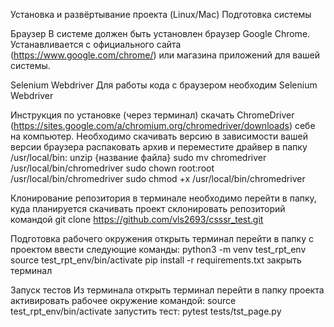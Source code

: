 Установка и развёртывание проекта (Linux/Mac)
Подготовка системы

Браузер
В системе должен быть установлен браузер Google Chrome. Устанавливается с официального сайта (https://www.google.com/chrome/) или магазина приложений для вашей системы.

Selenium Webdriver
Для работы кода с браузером необходим Selenium Webdriver

Инструкция по установке (через терминал)
скачать ChromeDriver (https://sites.google.com/a/chromium.org/chromedriver/downloads) себе на компьютер. Необходимо скачивать версию в зависимости вашей версии браузера
распаковать архив и переместите драйвер в папку /usr/local/bin:
  unzip {название файла}
  sudo mv chromedriver /usr/local/bin/chromedriver
  sudo chown root:root /usr/local/bin/chromedriver
  sudo chmod +x /usr/local/bin/chromedriver

Клонирование репозитория
  в терминале необходимо перейти в папку, куда планируется скачивать проект
  склонировать репозиторий командой git clone https://github.com/vls2693/csssr_test.git
  
Подготовка рабочего окружения
открыть терминал
перейти в папку с проектом
ввести следующие команды:
  python3 -m venv test_rpt_env
  source test_rpt_env/bin/activate
  pip install -r requirements.txt
закрыть терминал

Запуск тестов
Из терминала
открыть терминал
перейти в папку проекта
активировать рабочее окружение командой:
  source test_rpt_env/bin/activate
запустить тест:
  pytest tests/tst_page.py
